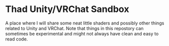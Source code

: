 # Thad Unity/VRChat Sandbox

A place where I will share some neat little shaders and possibly other things related to Unity and VRChat. Note that things in this repostory can sometimes be experimental and might not always have clean and easy to read code.